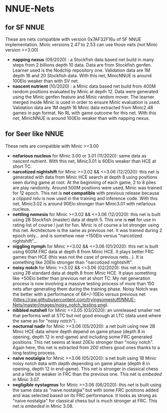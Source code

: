 # NNUE-Nets 

## for SF NNUE

These are nets compatible with version 0x7AF32F16u of SF NNUE implementation. Minic versions 2.47 to 2.53 can use those nets (not Minic version >=3.00)

- **napping nexus** (09/2020) : a Stockfish data based net build in many steps from 2 billions depth 10 data. Data are from Stockfish genfen. Learner used is the Nodchip repository one. Validation data are 1M depth 16 and 20 Stockfish data. With this net, MinicNNUE is around 100Elo weaker than with SV net.  
- **nascent nutrient** (10/2020) : a Minic data based net build from 400M random positions evaluated by Minic at depth 12. Data were generated using the Minic genfen feature and Minic random mover. The learner merged inside Minic is used in order to ensure Minic evaluation is used. Validation data are 1M depth 16 Minic data extracted from Minic2.48 games in pgn format. No RL with game outcome for this net. With this net, MinicNNUE is around 100Elo weaker than with napping nexus.

## for Seer like NNUE

These nets are compatible with Minic >=3.00 

- **nefarious nucleus** for Minic 3.00 or 3.01 (11/2020): same data as nascent nutrient. With this net, Minic3.01 is 60Elo weaker than HCE at short TC.
- **narcotized nightshift** for Minic >=3.02 && <=3.06 (12/2020): this net is generated with data from Minic HCE search at depth 8 using positions seen during game at root. At the beginning of each game, 2 to 8 plies are play randomly. Around 500M positions were used, Minic was trained for 12 epoch. This net is **not compatible** with previous release because a *clipped relu* is now used in the training and inference code. With this net, Minic3.02 is around 90Elo stronger than Minic3.01 with nefarious nucleus.
- **nettling nemesis** for Minic >=3.02 && <=3.06 (12/2020): this net is built using 2B Stockfish (master) data at depth 5. This one is **not** for use in rating list of course ! just for fun. Minic is of course a lot stronger using this net. Architecture is the same as previous net. It was trained during 2 epoch only... and is somehow near +150Elo versus "narcotized nightshift"...
- **niggling nymph** for Minic >=3.02 && <=3.06 (01/2020): this net is built using 600M FRC data at depth 8 from Minic HCE. It plays better FRC games than HCE (this was not the case of previous nets...). It is something like 20Elo stronger than "narcotized nightshift".  
- **noisy notch** for Minic >=3.02 && <=3.06 (02/2020): this net is built using 2B standard data at depth 8 from Minic HCE. It plays something like +50Elo better than previous net at short TC. My net generation process is now involving a massive testing process of more than 150 nets after generating them during the training phase. Noisy Notch was the better with a performance of 66+/-10Elo versus previous net (https://raw.githubusercontent.com/tryingsomestuff/NNUE-Nets/master/images/noisy_notch_testing.png).
- **nibbled nutshell** for Minic ==3.05 (03/2020): an unreleased smaller net that performs well at STC but not good enough at LTC (data used where the same as for "noisy notch").
- **nocturnal nadir** for Minic >=3.06 (05/2020): a net built using new 2B Minic HCE data where depth depend on game phase (depth 8 in opening, depth 12 in end-game) and including some FRC generated positions. This net seems at least 20Elo stronger than "noisy notch". Again here, this net is extracted from 200 others good ones thanks to a long testing process.
- **naive nostalgia** for Minic >=3.06 (05/2020): a net built using 1B Minic noisy notch data with depth depending on game phase (depth 8 in opening, depth 12 in end-game). This net is stronger in classical chess and a little bit weaker in FRC than the previous one. This net is *embeded* in Minic 3.07.
- **negligible nystagmus** for Minic >=3.06 (06/2020): this net is built using the same data as "naive nostalgia" but with some FRC positions added and was selected based on its FRC performance. It looks as strong as "naive nostalgia" for classical chess but is much stronger at FRC. This net is *embeded* in Minic 3.08.
